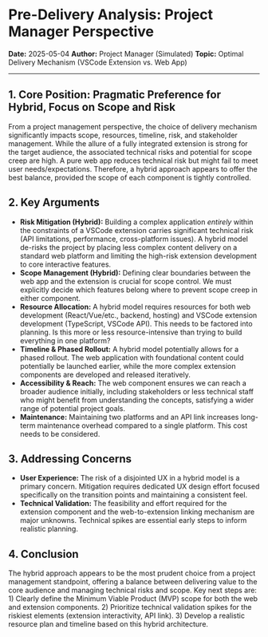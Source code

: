 # Pre-Delivery Analysis: Project Manager Perspective

**Date:** 2025-05-04
**Author:** Project Manager (Simulated)
**Topic:** Optimal Delivery Mechanism (VSCode Extension vs. Web App)

---

## 1. Core Position: Pragmatic Preference for Hybrid, Focus on Scope and Risk

From a project management perspective, the choice of delivery mechanism significantly impacts scope, resources, timeline, risk, and stakeholder management. While the allure of a fully integrated extension is strong for the target audience, the associated technical risks and potential for scope creep are high. A pure web app reduces technical risk but might fail to meet user needs/expectations. Therefore, a hybrid approach appears to offer the best balance, provided the scope of each component is tightly controlled.

## 2. Key Arguments

*   **Risk Mitigation (Hybrid):** Building a complex application *entirely* within the constraints of a VSCode extension carries significant technical risk (API limitations, performance, cross-platform issues). A hybrid model de-risks the project by placing less complex content delivery on a standard web platform and limiting the high-risk extension development to core interactive features.
*   **Scope Management (Hybrid):** Defining clear boundaries between the web app and the extension is crucial for scope control. We must explicitly decide which features belong where to prevent scope creep in either component.
*   **Resource Allocation:** A hybrid model requires resources for both web development (React/Vue/etc., backend, hosting) and VSCode extension development (TypeScript, VSCode API). This needs to be factored into planning. Is this more or less resource-intensive than trying to build everything in one platform?
*   **Timeline & Phased Rollout:** A hybrid model potentially allows for a phased rollout. The web application with foundational content could potentially be launched earlier, while the more complex extension components are developed and released iteratively.
*   **Accessibility & Reach:** The web component ensures we can reach a broader audience initially, including stakeholders or less technical staff who might benefit from understanding the concepts, satisfying a wider range of potential project goals.
*   **Maintenance:** Maintaining two platforms and an API link increases long-term maintenance overhead compared to a single platform. This cost needs to be considered.

## 3. Addressing Concerns

*   **User Experience:** The risk of a disjointed UX in a hybrid model is a primary concern. Mitigation requires dedicated UX design effort focused specifically on the transition points and maintaining a consistent feel.
*   **Technical Validation:** The feasibility and effort required for the extension component and the web-to-extension linking mechanism are major unknowns. Technical spikes are essential early steps to inform realistic planning.

## 4. Conclusion

The hybrid approach appears to be the most prudent choice from a project management standpoint, offering a balance between delivering value to the core audience and managing technical risks and scope. Key next steps are: 1) Clearly define the Minimum Viable Product (MVP) scope for both the web and extension components. 2) Prioritize technical validation spikes for the riskiest elements (extension interactivity, API link). 3) Develop a realistic resource plan and timeline based on this hybrid architecture. 
